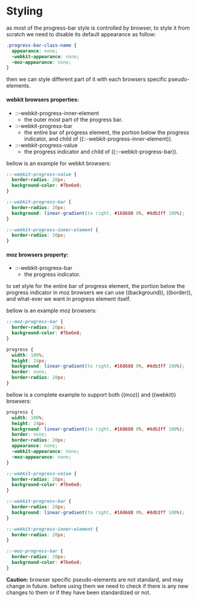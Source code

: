 # Styling

as most of the progress-bar style is controlled by browser, to style it from scratch we need to disable its default appearance as follow:

```css
.progress-bar-class-name {
  appearance: none;
  -webkit-appearance: none;
  -moz-appearance: none;
}

```

then we can style different part of it with each browsers specific pseudo-elements. 



#### webkit browsers properties:

- ::-webkit-progress-inner-element
  - the outer most part of the progress bar.
- ::-webkit-progress-bar
  - the entire bar of progress element, the portion below the progress indicator, and child of ((::-webkit-progress-inner-element)).
- ::-webkit-progress-value
  - the progress indicator and child of ((::-webkit-progress-bar)).



bellow is an example for webkit browsers:

```css
::-webkit-progress-value {
  border-radius: 20px;
  background-color: #7be6e8;
}

::-webkit-progress-bar {
  border-radius: 20px;
  background: linear-gradient(to right, #168688 0%, #4db3ff 100%);
}

::-webkit-progress-inner-element {
  border-radius: 20px;
}
```



#### moz browsers property:

- ::-webkit-progress-bar
  - the progress indicator.

to set style for the entire bar of progress element, the portion below the progress indicator in moz browsers we can use ((background)), ((border)), and what-ever we want in progress element itself.



bellow is an example moz browsers:

```css
::-moz-progress-bar {
  border-radius: 20px;
  background-color: #7be6e8;
}

progress {
  width: 100%;
  height: 24px;
  background: linear-gradient(to right, #168688 0%, #4db3ff 100%);
  border: none;
  border-radius: 20px;
}
```



bellow is a complete example to support both ((moz)) and ((webkit)) browsers:

```css
progress {
  width: 100%;
  height: 24px;
  background: linear-gradient(to right, #168688 0%, #4db3ff 100%);
  border: none;
  border-radius: 20px;
  appearance: none;
  -webkit-appearance: none;
  -moz-appearance: none;
}

::-webkit-progress-value {
  border-radius: 20px;
  background-color: #7be6e8;
}

::-webkit-progress-bar {
  border-radius: 20px;
  background: linear-gradient(to right, #168688 0%, #4db3ff 100%);
}

::-webkit-progress-inner-element {
  border-radius: 20px;
}

::-moz-progress-bar {
  border-radius: 20px;
  background-color: #7be6e8;
}
```



**Caution:** browser specific pseudo-elements are not standard, and may change in future. before using them we need to check if there is any new changes to them or if they have been standardized or not.
